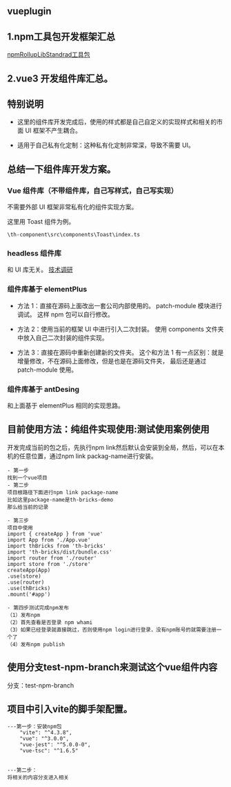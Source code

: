 ## vueplugin


## 1.npm工具包开发框架汇总

[npmRollupLibStandrad工具包](https://gitee.com/front-end-tool-development/npmRollupLibStandrad)


## 2.vue3 开发组件库汇总。

## 特别说明

- 这里的组件库开发完成后，使用的样式都是自己自定义的实现样式和相关的市面 UI 框架不产生耦合。

- 适用于自己私有化定制：这种私有化定制非常深，导致不需要 UI。

## 总结一下组件库开发方案。

### Vue 组件库（不带组件库，自己写样式，自己写实现）

不需要外部 UI 框架非常私有化的组件实现方案。

这里用 Toast 组件为例。

```
\th-component\src\components\Toast\index.ts
```

### headless 组件库

和 UI 库无关。
[技术调研](https://juejin.cn/post/7170302046078238757)

### 组件库基于 elementPlus

- 方法 1：直接在源码上面改出一套公司内部使用的。
  patch-module 模块进行调试。
  这样 npm 包可以自行修改。

- 方法 2：使用当前的框架 UI 中进行引入二次封装。
  使用 components 文件夹中放入自己二次封装的组件实现。

- 方法 3：直接在源码中重新创建新的文件夹。
  这个和方法 1 有一点区别：就是增量修改，不在源码上面修改，但是也是在源码文件夹，
  最后还是通过 patch-module 使用。

### 组件库基于 antDesing

和上面基于 elementPlus 相同的实现思路。



## 目前使用方法：纯组件实现使用:测试使用案例使用
开发完成当前的包之后，先执行npm link然后默认会安装到全局，然后，可以在本机的任意位置，通过npm link packag-name进行安装。
~~~
- 第一步
找到一个vue项目
- 第二步
项目根路径下面进行npm link package-name
比如这里package-name是th-bricks-demo
那么给当前的记录

- 第三步
项目中使用
import { createApp } from 'vue'
import App from './App.vue'
import thBricks from 'th-bricks'
import 'th-bricks/dist/bundle.css'
import router from './router'
import store from './store'
createApp(App)
.use(store)
.use(router)
.use(thBricks)
.mount('#app')

- 第四步测试完成npm发布
（1）发布npm
（2）首先查看是否登录 npm whami
（3）如果已经登录就直接跳过，否则使用npm login进行登录，没有npm账号的就需要注册一个了
（4）发布npm publish

~~~



## 使用分支test-npm-branch来测试这个vue组件内容
分支：test-npm-branch 

## 项目中引入vite的脚手架配置。

~~~
---第一步：安装npm包
    "vite": "^4.3.8",
    "vue": "^3.0.0",
    "vue-jest": "^5.0.0-0",
    "vue-tsc": "^1.6.5"


---第二步：
将相关的内容分支进入相关


~~~














